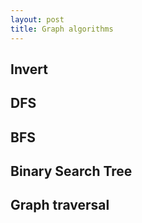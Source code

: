 ```yaml
---
layout: post
title: Graph algorithms 
---
```


## Invert 

<script src="https://gist.github.com/selimslab/7e5db0cbd495c661ceb1c11cbcb0f137.js"></script>

## DFS 

<script src="https://gist.github.com/selimslab/b79fcd36a3a837b0e81cae7b7865ede6.js"></script>

## BFS 

<script src="https://gist.github.com/selimslab/fad7e3300ccd4e9d341431d314a75d33.js"></script>

## Binary Search Tree

<script src="https://gist.github.com/selimslab/82efc4fa3c8e76e56a55f220ca7cd31d.js"></script>


## Graph traversal 

<script src="https://gist.github.com/selimslab/19a08da6df682fc08cc4ece4fb01a309.js"></script>
